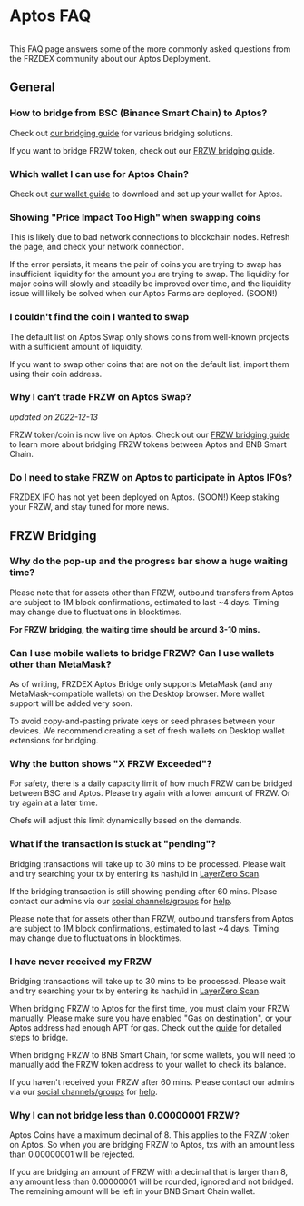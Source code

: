 # Aptos FAQ

<figure><img src="../.gitbook/assets/Aptos-faq-header.png" alt=""><figcaption></figcaption></figure>

This FAQ page answers some of the more commonly asked questions from the FRZDEX community about our Aptos Deployment.

## General

### How to bridge from BSC (Binance Smart Chain) to Aptos?

Check out [our bridging guide](aptos-coin-guide.md) for various bridging solutions.

If you want to bridge FRZW token, check out our [FRZW bridging guide](cake-bridging-guide.md).

### Which wallet I can use for Aptos Chain?

Check out [our wallet guide](wallet-guide.md) to download and set up your wallet for Aptos.

### Showing "Price Impact Too High" when swapping coins

This is likely due to bad network connections to blockchain nodes. Refresh the page, and check your network connection.

If the error persists, it means the pair of coins you are trying to swap has insufficient liquidity for the amount you are trying to swap. The liquidity for major coins will slowly and steadily be improved over time, and the liquidity issue will likely be solved when our Aptos Farms are deployed. (SOON!)

### I couldn't find the coin I wanted to swap

The default list on Aptos Swap only shows coins from well-known projects with a sufficient amount of liquidity.

If you want to swap other coins that are not on the default list, import them using their coin address.

### Why I can’t trade FRZW on Aptos Swap?

_updated on 2022-12-13_

FRZW token/coin is now live on Aptos. Check out our [FRZW bridging guide](cake-bridging-guide.md) to learn more about bridging FRZW tokens between Aptos and BNB Smart Chain.

### Do I need to stake FRZW on Aptos to participate in Aptos IFOs?

FRZDEX IFO has not yet been deployed on Aptos. (SOON!) Keep staking your FRZW, and stay tuned for more news.

## FRZW Bridging

### Why do the pop-up and the progress bar show a huge waiting time?

Please note that for assets other than FRZW, outbound transfers from Aptos are subject to 1M block confirmations, estimated to last \~4 days. Timing may change due to fluctuations in blocktimes.

**For FRZW bridging, the waiting time should be around 3-10 mins.**

### Can I use mobile wallets to bridge FRZW? Can I use wallets other than MetaMask?

As of writing, FRZDEX Aptos Bridge only supports MetaMask (and any MetaMask-compatible wallets) on the Desktop browser. More wallet support will be added very soon.

To avoid copy-and-pasting private keys or seed phrases between your devices. We recommend creating a set of fresh wallets on Desktop wallet extensions for bridging.

### Why the button shows "X FRZW Exceeded"?

For safety, there is a daily capacity limit of how much FRZW can be bridged between BSC and Aptos. Please try again with a lower amount of FRZW. Or try again at a later time.

Chefs will adjust this limit dynamically based on the demands.

### What if the transaction is stuck at "pending"?&#x20;

Bridging transactions will take up to 30 mins to be processed. Please wait and try searching your tx by entering its hash/id in [LayerZero Scan](https://layerzeroscan.com/).

If the bridging transaction is still showing pending after 60 mins. Please contact our admins via our [social channels/groups](../contact-us/telegram.md) for [help](../help/).

Please note that for assets other than FRZW, outbound transfers from Aptos are subject to 1M block confirmations, estimated to last \~4 days. Timing may change due to fluctuations in blocktimes.

### I have never received my FRZW

Bridging transactions will take up to 30 mins to be processed. Please wait and try searching your tx by entering its hash/id in [LayerZero Scan](https://layerzeroscan.com/).

When bridging FRZW to Aptos for the first time, you must claim your FRZW manually. Please make sure you have enabled "Gas on destination", or your Aptos address had enough APT for gas. Check out the [guide](cake-bridging-guide.md) for detailed steps to bridge.

When bridging FRZW to BNB Smart Chain, for some wallets, you will need to manually add the FRZW token address to your wallet to check its balance.

If you haven't received your FRZW after 60 mins. Please contact our admins via our [social channels/groups](../contact-us/telegram.md) for [help](../help/).

### Why I can not bridge less than 0.00000001 FRZW?

Aptos Coins have a maximum decimal of 8. This applies to the FRZW token on Aptos. So when you are bridging FRZW to Aptos, txs with an amount less than 0.00000001 will be rejected.&#x20;

If you are bridging an amount of FRZW with a decimal that is larger than 8, any amount less than 0.00000001 will be rounded, ignored and not bridged. The remaining amount will be left in your BNB Smart Chain wallet.

